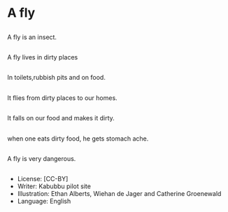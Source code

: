 # A fly

##
A fly is an insect.

##
A fly lives in dirty
places

##
In toilets,rubbish pits
and on food.

##
It flies from dirty places
to our homes.

##
It falls on our food and
makes it dirty.

##
when one eats dirty food, he gets
stomach ache.

##
A fly is very dangerous.

##
* License: [CC-BY]
* Writer: Kabubbu pilot site
* Illustration: Ethan Alberts, Wiehan de Jager and
Catherine Groenewald
* Language: English

